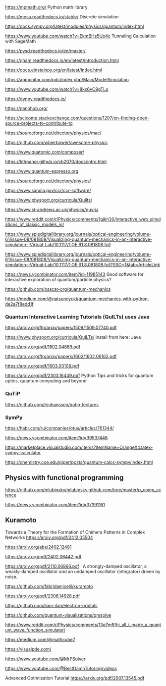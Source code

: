 https://mpmath.org/ Python math library

https://mesa.readthedocs.io/stable/ Discrete simulation

https://docs.sympy.org/latest/modules/physics/quantum/index.html

https://www.youtube.com/watch?v=EkmBHs5Uo4c Tunneling Calculation with SageMath

https://pysd.readthedocs.io/en/master/

https://qham.readthedocs.io/en/latest/introduction.html

https://docs.einsteinpy.org/en/latest/index.html

https://apmonitor.com/pdc/index.php/Main/ModelSimulation

https://www.youtube.com/watch?v=8kx6vC9gTLo

https://dynpy.readthedocs.io/

https://nanohub.org/

https://scicomp.stackexchange.com/questions/1207/on-finding-open-source-projects-to-contribute-to

https://sourceforge.net/directory/physics/mac/

https://github.com/wbierbower/awesome-physics

https://www.quatomic.com/composer/

https://kthpanor.github.io/cb2070/docs/intro.html

https://www.quantum-espresso.org

https://sourceforge.net/directory/physics/

https://www.sandia.gov/ccr/ccr-software/

https://www.physport.org/curricula/Quilts/

https://www.st-andrews.ac.uk/physics/quvis/

https://www.reddit.com/r/Physics/comments/1gjkh30/interactive_web_simulations_of_classic_models_in/

https://www.spiedigitallibrary.org/journals/optical-engineering/volume-61/issue-08/081808/Visualizing-quantum-mechanics-in-an-interactive-simulation--Virtual-Lab/10.1117/1.OE.61.8.081808.full

https://www.spiedigitallibrary.org/journals/optical-engineering/volume-61/issue-08/081808/Visualizing-quantum-mechanics-in-an-interactive-simulation--Virtual-Lab/10.1117/1.OE.61.8.081808.full?SSO=1&tab=ArticleLink

https://news.ycombinator.com/item?id=11985143
Good software for interactive exploration of quantum/particle physics?

https://github.com/osscar-org/quantum-mechanics

https://medium.com/@natsunoyuki/quantum-mechanics-with-python-de2a7f8edd1f

### Quantum Interactive Learning Tutorials (QuILTs) uses Java

https://arxiv.org/ftp/arxiv/papers/1509/1509.07740.pdf

https://www.physport.org/curricula/QuILTs/ install from here: Java

https://arxiv.org/pdf/1602.04869.pdf

https://arxiv.org/ftp/arxiv/papers/1602/1602.06162.pdf

https://arxiv.org/pdf/1603.03108.pdf


https://arxiv.org/pdf/2303.16449.pdf Python Tips and tricks for quantum optics, quantum computing and beyond

### QuTiP
https://github.com/jrjohansson/qutip-lectures

### SymPy
https://habr.com/ru/companies/otus/articles/761344/

https://news.ycombinator.com/item?id=39537448

https://marketplace.visualstudio.com/items?itemName=OrangeX4.latex-sympy-calculator

https://chemistry.coe.edu/piper/posts/quantum-calcs-sympy/index.html

## Physics with functional programming

https://github.com/mlubinsky/mlubinsky.github.com/tree/master/p_comp_science

https://news.ycombinator.com/item?id=37391161

## Kuramoto

Towards a Theory for the Formation of Chimera Patterns in Complex Networks https://arxiv.org/pdf/2412.05504

 https://arxiv.org/abs/2402.12481

https://arxiv.org/pdf/2402.06442.pdf

https://arxiv.org/pdf/2110.06966.pdf : A strongly-damped
oscillator, a weakly-damped oscillator and an undamped oscillator (integrator) driven by noise.

 https://github.com/fabridamicelli/kuramoto

 https://arxiv.org/pdf/2306.14928.pdf


https://github.com/liam-ilan/electron-orbitals

https://github.com/quantum-visualizations/qmsolve

https://www.reddit.com/r/Physics/comments/13q7mff/hi_all_i_made_a_quantum_wave_function_simulator/

https://medium.com/@mathcube7

https://visualpde.com/

https://www.youtube.com/@MrPSolver

https://www.youtube.com/@BestDamnTutoring/videos


Advanced Optimization Tutorial
https://arxiv.org/pdf/2007.13545.pdf
